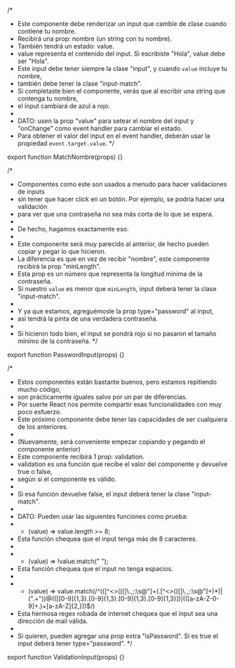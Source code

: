 /\*

- Este componente debe renderizar un input que cambie de clase cuando contiene tu nombre.
- Recibirá una prop: nombre (un string con tu nombre).
- También tendrá un estado: value.
- value representa el contenido del input. Si escribiste "Hola", value debe ser "Hola".
- Este input debe tener siempre la clase "input", y cuando `value` incluye tu nombre,
- también debe tener la clase "input-match".
- Si completaste bien el componente, verás que al escribir una string que contenga tu nombre,
- el input cambiará de azul a rojo.
-
- DATO: usen la prop "value" para setear el nombre del input y "onChange" como event handler para cambiar el estado.
- Para obtener el valor del input en el event handler, deberán usar la propiedad `event.target.value`.
  \*/

export function MatchNombre(props) {}

/\*

- Componentes como este son usados a menudo para hacer validaciones de inputs
- sin tener que hacer click en un botón. Por ejemplo, se podría hacer una validación
- para ver que una contraseña no sea más corta de lo que se espera.
-
- De hecho, hagamos exactamente eso.
-
- Este componente será muy parecido al anterior, de hecho pueden copiar y pegar lo que hicieron.
- La diferencia es que en vez de recibir "nombre", este componente recibirá la prop "minLength".
- Esta prop es un número que representa la longitud mínima de la contraseña.
- Si nuestro `value` es menor que `minLength`, input deberá tener la clase "input-match".
-
- Y ya que estamos, agreguémosle la prop type="password" al input,
- así tendrá la pinta de una verdadera contraseña.
-
- Si hicieron todo bien, el input se pondrá rojo si no pasaron el tamaño mínimo de la contraseña.
  \*/

export function PasswordInput(props) {}

/\*

- Estos componentes están bastante buenos, pero estamos repitiendo mucho código,
- son prácticamente iguales salvo por un par de diferencias.
- Por suerte React nos permite compartir esas funcionalidades con muy poco esfuerzo.
- Este próximo componente debe tener las capacidades de ser cualquiera de los anteriores.
-
- (Nuevamente, será conveniente empezar copiando y pegando el componente anterior)
- Este componente recibirá 1 prop: validation.
- validation es una función que recibe el valor del componente y devuelve true o false,
- según si el componente es válido.
-
- Si esa función devuelve false, el input deberá tener la clase "input-match".
-
- DATO: Pueden usar las siguientes funciones como prueba:
- - (value) => value.length >= 8;
- Esta función chequea que el input tenga más de 8 caracteres.
-
- - (value) => !value.match(" ");
- Esta función chequea que el input no tenga espacios.
-
- - (value) => value.match(/^(([^<>()\[\]\\.,;:\s@"]+(\.[^<>()\[\]\\.,;:\s@"]+)\*)|(".+"))@((\[[0-9]{1,3}\.[0-9]{1,3}\.[0-9]{1,3}\.[0-9]{1,3}])|(([a-zA-Z\-0-9]+\.)+[a-zA-Z]{2,}))$/)
- Esta hermosa regex robada de internet chequea que el input sea una dirección de mail válida.
-
- Si quieren, pueden agregar una prop extra "isPassword". Si es true el input deberá tener type="password".
  \*/

export function ValidationInput(props) {}
